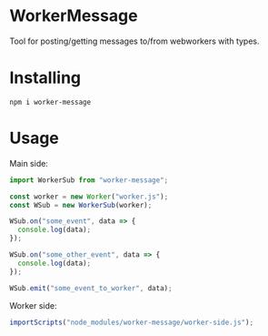 # WorkerMessage

Tool for posting/getting messages to/from webworkers with types.

# Installing

```shell
npm i worker-message
```

# Usage

Main side:

```js
import WorkerSub from "worker-message";

const worker = new Worker("worker.js");
const WSub = new WorkerSub(worker);

WSub.on("some_event", data => {
  console.log(data);
});

WSub.on("some_other_event", data => {
  console.log(data);
});

WSub.emit("some_event_to_worker", data);
```

Worker side:

```js
importScripts("node_modules/worker-message/worker-side.js");
```

